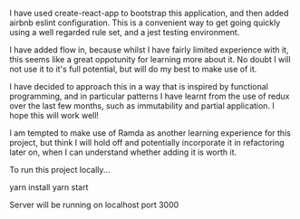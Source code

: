 I have used create-react-app to bootstrap this application, and then added airbnb eslint configuration.  This is a convenient way to get going quickly using a well regarded rule set, and a jest testing environment.  

I have added flow in, because whilst I have fairly limited experience with it, this seems like a great oppotunity for learning more about it.  No doubt I will not use it to it's full potential, but will do my best to make use of it.

I have decided to approach this in a way that is inspired by functional programming, and in particular patterns I have learnt from the use of redux over the last few months, such as immutability and partial application.  I hope this will work well!

I am tempted to make use of Ramda as another learning experience for this project, but think I will hold off and potentially incorporate it in refactoring later on, when I can understand whether adding it is worth it.


To run this project locally...

yarn install
yarn start

Server will be running on localhost port 3000

